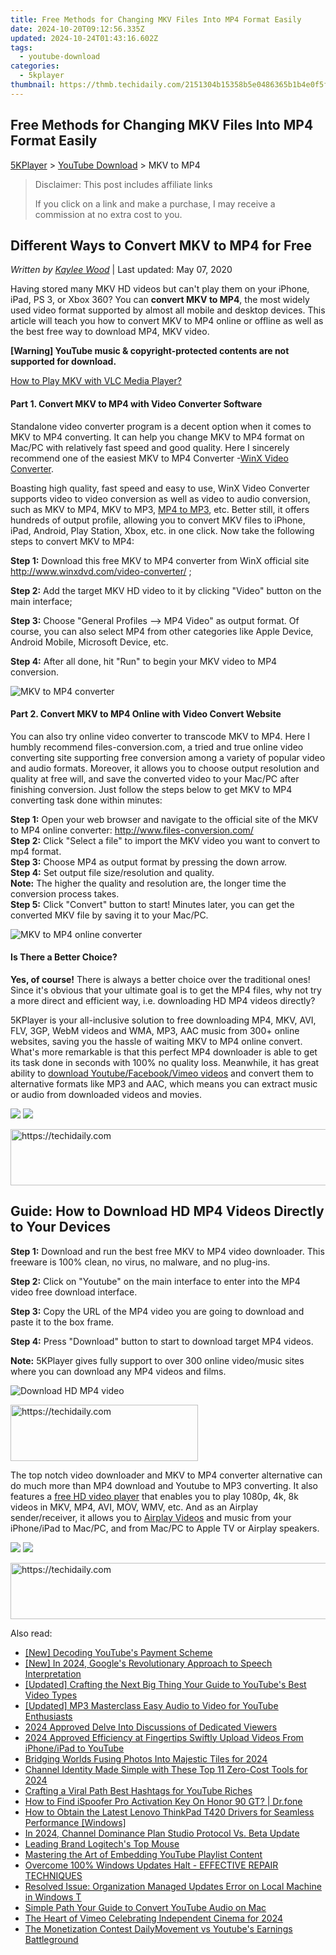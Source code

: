 ```yaml
---
title: Free Methods for Changing MKV Files Into MP4 Format Easily
date: 2024-10-20T09:12:56.335Z
updated: 2024-10-24T01:43:16.602Z
tags:
  - youtube-download
categories:
  - 5kplayer
thumbnail: https://thmb.techidaily.com/2151304b15358b5e0486365b1b4e0f5fc2185a4452deb2b08eaf2b9d1e47c0a1.jpg
---
```


## Free Methods for Changing MKV Files Into MP4 Format Easily

[5KPlayer](https://tools.techidaily.com/5kplayer/products/) \> [YouTube Download](https://tools.techidaily.com/5kplayer/youtube-download/) \> MKV to MP4 

>  Disclaimer: This post includes affiliate links
>
>  If you click on a link and make a purchase, I may receive a commission at no extra cost to you.
>

## Different Ways to Convert MKV to MP4 for Free

 _Written by [Kaylee Wood](https://www.quora.com/profile/Amanda-Hu-21)_ | Last updated: May 07, 2020 

Having stored many MKV HD videos but can't play them on your iPhone, iPad, PS 3, or Xbox 360? You can **convert MKV to MP4**, the most widely used video format supported by almost all mobile and desktop devices. This article will teach you how to convert MKV to MP4 online or offline as well as the best free way to download MP4, MKV video.

**\[Warning\] YouTube music & copyright-protected contents are not supported for download.**

[How to Play MKV with VLC Media Player?](https://tools.techidaily.com/5kplayer/products/)

#### **Part 1\. Convert MKV to MP4 with Video Converter Software**

Standalone video converter program is a decent option when it comes to MKV to MP4 converting. It can help you change MKV to MP4 format on Mac/PC with relatively fast speed and good quality. Here I sincerely recommend one of the easiest MKV to MP4 Converter -[WinX Video Converter](https://tools.techidaily.com/winxdvd/winxvideo-ai/).

Boasting high quality, fast speed and easy to use, WinX Video Converter supports video to video conversion as well as video to audio conversion, such as MKV to MP4, MKV to MP3, [MP4 to MP3](https://tools.techidaily.com/5kplayer/youtube-download/), etc. Better still, it offers hundreds of output profile, allowing you to convert MKV files to iPhone, iPad, Android, Play Station, Xbox, etc. in one click. Now take the following steps to convert MKV to MP4: 

**Step 1:** Download this free MKV to MP4 converter from WinX official site http://www.winxdvd.com/video-converter/ ;

**Step 2:** Add the target MKV HD video to it by clicking "Video" button on the main interface; 

**Step 3:** Choose "General Profiles --> MP4 Video" as output format. Of course, you can also select MP4 from other categories like Apple Device, Android Mobile, Microsoft Device, etc. 

**Step 4:** After all done, hit "Run" to begin your MKV video to MP4 conversion.

![MKV to MP4 converter](https://www.5kplayer.com/youtube-download/img/convert-mkv-to-mp4-608.png) 

#### **Part 2\. Convert MKV to MP4 Online with Video Convert Website**

You can also try online video converter to transcode MKV to MP4\. Here I humbly recommend files-conversion.com, a tried and true online video converting site supporting free conversion among a variety of popular video and audio formats. Moreover, it allows you to choose output resolution and quality at free will, and save the converted video to your Mac/PC after finishing conversion. Just follow the steps below to get MKV to MP4 converting task done within minutes:

**Step 1:** Open your web browser and navigate to the official site of the MKV to MP4 online converter: http://www.files-conversion.com/   
**Step 2:** Click "Select a file" to import the MKV video you want to convert to mp4 format.   
**Step 3:** Choose MP4 as output format by pressing the down arrow.   
**Step 4:** Set output file size/resolution and quality.   
**Note:** The higher the quality and resolution are, the longer time the conversion process takes.  
**Step 5:** Click "Convert" button to start! Minutes later, you can get the converted MKV file by saving it to your Mac/PC. 

![MKV to MP4 online converter](https://www.5kplayer.com/youtube-download/img/online-mp4-to-wma-converter-1218.jpg) 

#### **Is There a Better Choice?**

**Yes, of course!** There is always a better choice over the traditional ones! Since it's obvious that your ultimate goal is to get the MP4 files, why not try a more direct and efficient way, i.e. downloading HD MP4 videos directly? 

5KPlayer is your all-inclusive solution to free downloading MP4, MKV, AVI, FLV, 3GP, WebM videos and WMA, MP3, AAC music from 300+ online websites, saving you the hassle of waiting MKV to MP4 online convert. What's more remarkable is that this perfect MP4 downloader is able to get its task done in seconds with 100% no quality loss. Meanwhile, it has great ability to [download Youtube/Facebook/Vimeo videos](https://tools.techidaily.com/5kplayer/youtube-download/) and convert them to alternative formats like MP3 and AAC, which means you can extract music or audio from downloaded videos and movies. 

[![](https://www.5kplayer.com/youtube-download/../button/freedownwhitewin.png)](https://tools.techidaily.com/5kplayer/products/) [![](https://www.5kplayer.com/youtube-download/../button/freedownbackmac.png)](https://tools.techidaily.com/5kplayer/products/) 

<!-- affiliate ads begin -->
<a href="https://appsumo.8odi.net/c/5597632/2105883/7443" target="_top" id="2105883">
  <img src="//a.impactradius-go.com/display-ad/7443-2105883" border="0" alt="https://techidaily.com" width="728" height="90"/>
</a>
<img height="0" width="0" src="https://appsumo.8odi.net/i/5597632/2105883/7443" style="position:absolute;visibility:hidden;" border="0" />
<!-- affiliate ads end -->

## Guide: How to Download HD MP4 Videos Directly to Your Devices

**Step 1:**  Download and run the best free MKV to MP4 video downloader. This freeware is 100% clean, no virus, no malware, and no plug-ins.

**Step 2:** Click on "Youtube" on the main interface to enter into the MP4 video free download interface. 

**Step 3:** Copy the URL of the MP4 video you are going to download and paste it to the box frame. 

**Step 4:** Press "Download" button to start to download target MP4 videos.

**Note:** 5KPlayer gives fully support to over 300 online video/music sites where you can download any MP4 videos and films. 

![Download HD MP4 video](https://www.5kplayer.com/youtube-download/img/5k-badblood-ts-free-download-yxt-051901.jpg) 

<!-- affiliate ads begin -->
<a href="https://aligracehair.sjv.io/c/5597632/2047361/19272" target="_top" id="2047361">
  <img src="//a.impactradius-go.com/display-ad/19272-2047361" border="0" alt="https://techidaily.com" width="300" height="90"/>
</a>
<img height="0" width="0" src="https://aligracehair.sjv.io/i/5597632/2047361/19272" style="position:absolute;visibility:hidden;" border="0" />
<!-- affiliate ads end -->

The top notch video downloader and MKV to MP4 converter alternative can do much more than MP4 download and Youtube to MP3 converting. It also features a [free HD video player](https://tools.techidaily.com/5kplayer/video-music-player/) that enables you to play 1080p, 4k, 8k videos in MKV, MP4, AVI, MOV, WMV, etc. And as an Airplay sender/receiver, it allows you to [Airplay Videos](https://tools.techidaily.com/5kplayer/airplay/) and music from your iPhone/iPad to Mac/PC, and from Mac/PC to Apple TV or Airplay speakers.

[![](https://www.5kplayer.com/youtube-download/../button/freedownwhitewin.png)](https://tools.techidaily.com/5kplayer/products/) [![](https://www.5kplayer.com/youtube-download/../button/freedownbackmac.png)](https://tools.techidaily.com/5kplayer/products/)

<!-- affiliate ads begin -->
<a href="https://appsumo.8odi.net/c/5597632/2105860/7443" target="_top" id="2105860">
  <img src="//a.impactradius-go.com/display-ad/7443-2105860" border="0" alt="https://techidaily.com" width="728" height="90"/>
</a>
<img height="0" width="0" src="https://appsumo.8odi.net/i/5597632/2105860/7443" style="position:absolute;visibility:hidden;" border="0" />
<!-- affiliate ads end -->

<ins class="adsbygoogle"
     style="display:block"
     data-ad-format="autorelaxed"
     data-ad-client="ca-pub-7571918770474297"
     data-ad-slot="1223367746"></ins>

<ins class="adsbygoogle"
     style="display:block"
     data-ad-client="ca-pub-7571918770474297"
     data-ad-slot="8358498916"
     data-ad-format="auto"
     data-full-width-responsive="true"></ins>

<span class="atpl-alsoreadstyle">Also read:</span>
<div><ul>
<li><a href="https://youtube-video-recordings.techidaily.com/new-decoding-youtubes-payment-scheme/"><u>[New] Decoding YouTube's Payment Scheme</u></a></li>
<li><a href="https://screen-capture.techidaily.com/new-in-2024-googles-revolutionary-approach-to-speech-interpretation/"><u>[New] In 2024, Google's Revolutionary Approach to Speech Interpretation</u></a></li>
<li><a href="https://youtube-video-recordings.techidaily.com/updated-crafting-the-next-big-thing-your-guide-to-youtubes-best-video-types/"><u>[Updated] Crafting the Next Big Thing Your Guide to YouTube's Best Video Types</u></a></li>
<li><a href="https://youtube-webster.techidaily.com/ed-mp3-masterclass-easy-audio-to-video-for-youtube-enthusiasts/"><u>[Updated] MP3 Masterclass Easy Audio to Video for YouTube Enthusiasts</u></a></li>
<li><a href="https://youtube-video-recordings.techidaily.com/2024-approved-delve-into-discussions-of-dedicated-viewers/"><u>2024 Approved Delve Into Discussions of Dedicated Viewers</u></a></li>
<li><a href="https://youtube-video-recordings.techidaily.com/2024-approved-efficiency-at-fingertips-swiftly-upload-videos-from-iphoneipad-to-youtube/"><u>2024 Approved Efficiency at Fingertips Swiftly Upload Videos From iPhone/iPad to YouTube</u></a></li>
<li><a href="https://extra-hints.techidaily.com/bridging-worlds-fusing-photos-into-majestic-tiles-for-2024/"><u>Bridging Worlds Fusing Photos Into Majestic Tiles for 2024</u></a></li>
<li><a href="https://youtube-video-recordings.techidaily.com/channel-identity-made-simple-with-these-top-11-zero-cost-tools-for-2024/"><u>Channel Identity Made Simple with These Top 11 Zero-Cost Tools for 2024</u></a></li>
<li><a href="https://youtube-lab.techidaily.com/ing-a-viral-path-best-hashtags-for-youtube-riches/"><u>Crafting a Viral Path Best Hashtags for YouTube Riches</u></a></li>
<li><a href="https://fake-location.techidaily.com/how-to-find-ispoofer-pro-activation-key-on-honor-90-gt-drfone-by-drfone-virtual-android/"><u>How to Find iSpoofer Pro Activation Key On Honor 90 GT? | Dr.fone</u></a></li>
<li><a href="https://win-dash.techidaily.com/how-to-obtain-the-latest-lenovo-thinkpad-t420-drivers-for-seamless-performance-windows/"><u>How to Obtain the Latest Lenovo ThinkPad T420 Drivers for Seamless Performance [Windows]</u></a></li>
<li><a href="https://youtube-video-recordings.techidaily.com/in-2024-channel-dominance-plan-studio-protocol-vs-beta-update/"><u>In 2024, Channel Dominance Plan Studio Protocol Vs. Beta Update</u></a></li>
<li><a href="https://games-able.techidaily.com/leading-brand-logitechs-top-mouse/"><u>Leading Brand Logitech's Top Mouse</u></a></li>
<li><a href="https://youtube-video-recordings.techidaily.com/mastering-the-art-of-embedding-youtube-playlist-content/"><u>Mastering the Art of Embedding YouTube Playlist Content</u></a></li>
<li><a href="https://common-error.techidaily.com/overcome-100-windows-updates-halt-effective-repair-techniques/"><u>Overcome 100% Windows Updates Halt - EFFECTIVE REPAIR TECHNIQUES</u></a></li>
<li><a href="https://win-manuals.techidaily.com/resolved-issue-organization-managed-updates-error-on-local-machine-in-windows-t/"><u>Resolved Issue: Organization Managed Updates Error on Local Machine in Windows T</u></a></li>
<li><a href="https://youtube-video-recordings.techidaily.com/simple-path-your-guide-to-convert-youtube-audio-on-mac/"><u>Simple Path Your Guide to Convert YouTube Audio on Mac</u></a></li>
<li><a href="https://vimeo-videos.techidaily.com/the-heart-of-vimeo-celebrating-independent-cinema-for-2024/"><u>The Heart of Vimeo Celebrating Independent Cinema for 2024</u></a></li>
<li><a href="https://youtube-video-recordings.techidaily.com/the-monetization-contest-dailymovement-vs-youtubes-earnings-battleground/"><u>The Monetization Contest DailyMovement vs Youtube's Earnings Battleground</u></a></li>
</ul></div>

